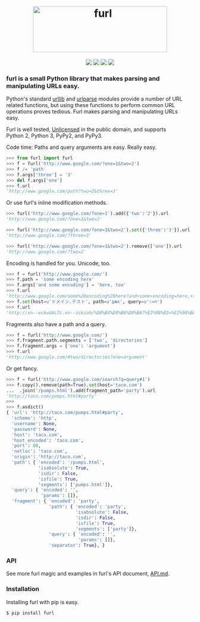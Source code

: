 <h1 align="center">
  <img src="logo.svg" width="360px" height="123px" alt="furl">
</h1>

<p align="center">
  <a href="https://pypi.python.org/pypi/furl"><img src="https://badge.fury.io/py/furl.svg"></a>
  <a href="https://travis-ci.org/gruns/furl"><img src="https://img.shields.io/travis/gruns/furl.svg"></a>
  <a href="http://unlicense.org/"><img src="https://img.shields.io/pypi/l/furl.svg"></a>
  <a href="https://pypi.python.org/pypi/furl"><img src="https://img.shields.io/pypi/pyversions/furl.svg"></a>
</p>

### furl is a small Python library that makes parsing and<br>manipulating URLs easy.

Python's standard [urllib](https://docs.python.org/2/library/urllib.html) and
[urlparse](https://docs.python.org/2/library/urlparse.html) modules provide a
number of URL\
related functions, but using these functions to perform common
URL\
operations proves tedious. Furl makes parsing and manipulating URLs\
easy.

Furl is well tested, [Unlicensed](http://unlicense.org/) in the public domain,
and supports\
Python 2, Python 3, PyPy2, and PyPy3.

Code time: Paths and query arguments are easy. Really easy.

```python
>>> from furl import furl
>>> f = furl('http://www.google.com/?one=1&two=2')
>>> f /= 'path'
>>> f.args['three'] = '3'
>>> del f.args['one']
>>> f.url
'http://www.google.com/path?two=2&three=3'
```

Or use furl's inline modification methods.

```python
>>> furl('http://www.google.com/?one=1').add({'two':'2'}).url
'http://www.google.com/?one=1&two=2'

>>> furl('http://www.google.com/?one=1&two=2').set({'three':'3'}).url
'http://www.google.com/?three=3'

>>> furl('http://www.google.com/?one=1&two=2').remove(['one']).url
'http://www.google.com/?two=2'
```

Encoding is handled for you. Unicode, too.

```python
>>> f = furl('http://www.google.com/')
>>> f.path = 'some encoding here'
>>> f.args['and some encoding'] = 'here, too'
>>> f.url
'http://www.google.com/some%20encoding%20here?and+some+encoding=here,+too'
>>> f.set(host=u'ドメイン.テスト', path=u'джк', query=u'☃=☺')
>>> f.url
'http://xn--eckwd4c7c.xn--zckzah/%D0%B4%D0%B6%D0%BA?%E2%98%83=%E2%98%BA'
```

Fragments also have a path and a query.

```python
>>> f = furl('http://www.google.com/')
>>> f.fragment.path.segments = ['two', 'directories']
>>> f.fragment.args = {'one': 'argument'}
>>> f.url
'http://www.google.com/#two/directories?one=argument'
```

Or get fancy.

```python
>>> f = furl('http://www.google.com/search?q=query#1')
>>> f.copy().remove(path=True).set(host='taco.com')
...  .join('/pumps.html').add(fragment_path='party').url
'http://taco.com/pumps.html#party'
>>>
>>> f.asdict()
{ 'url': 'http://taco.com/pumps.html#party',
  'scheme': 'http',
  'username': None,
  'password': None,
  'host': 'taco.com',
  'host_encoded': 'taco.com',
  'port': 80,
  'netloc': 'taco.com',
  'origin': 'http://taco.com',
  'path': { 'encoded': '/pumps.html',
            'isabsolute': True,
            'isdir': False,
            'isfile': True,
            'segments': ['pumps.html']},
  'query': { 'encoded': '',
             'params': []},
  'fragment': { 'encoded': 'party',
                'path': { 'encoded': 'party',
                          'isabsolute': False,
                          'isdir': False,
                          'isfile': True,
                          'segments': ['party']},
                'query': { 'encoded': '',
                           'params': []},
                'separator': True}, }

```


### API

See more furl magic and examples in furl's API document,
[API.md](https://github.com/gruns/furl/blob/master/API.md).


### Installation

Installing furl with pip is easy.

```
$ pip install furl
```
